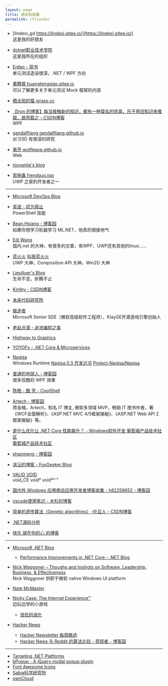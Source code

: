 ```yaml
---
layout: page
title: 朋友和收藏
permalink: /friends/
---
```


- [lindexi_gd https://lindexi.gitee.io/](https://lindexi.gitee.io/)  
    这是我的好朋友

- [dotnet职业技术学院](https://dotnet-campus.github.io/)  
    这是我所在的组织

- [Erdao - 简书](https://www.jianshu.com/u/e51c5543bb4b)  
    单元测试造诣很深，.NET / WPF 方向

- [黄腾霄 huangtengxiao.gitee.io](https://huangtengxiao.gitee.io/)  
    可以了解更多关于单元测试 Mock 框架的内容

- [晒太阳的猫 jgrass.cc](http://jgrass.cc/)

- [【Iron 的博客】每当接触新的知识，都有一种莫名的欣喜，乐于用旧知识来推敲，故而载之 - CSDN博客](https://blog.csdn.net/Iron_Ye)  
    WPF

- [gandalfliang gandalfliang.github.io](https://gandalfliang.github.io/)  
    对 D3D 有很深的研究

- [离开 wolfleave.github.io](https://wolfleave.github.io/)  
    Web

- [niuyanjie's blog](http://niuyanjie.gitee.io/blog/)

- [郭施鑫 frendguo.top](http://frendguo.top/)  
    UWP 之家的开发者之一

---

- [Microsoft DevOps Blog](https://blogs.msdn.microsoft.com/devops/)

- [吴波 - 叹为观止](http://blog.vichamp.com/)  
    PowerShell 技能

- [Bean.Hsiang - 博客园](http://www.cnblogs.com/BeanHsiang/)  
    如果你想学习机器学习 ML.NET，他真的很接地气

- [Edi Wang](http://edi.wang/)  
    国内.net 的大神，有很多的文章，有WPF、UWP还有其他的linux……

- [蓝火火](https://blog.ultrabluefire.cn/) [叫我蓝火火](https://www.cnblogs.com/blue-fire/)  
    UWP 大神，Composition API 大神，Win2D 大神

- [LiesAuer's Blog](http://www.liesauer.net/)  
    生命不息，折腾不止

- [Kinfey - CSDN博客](https://blog.csdn.net/kinfey)

- [未来代码研究所](http://blog.atelier39.org/)

- [叛逆者](https://www.zhihu.com/people/minmin.gong/activities)  
    Microsoft Senior SDE（微软高级软件工程师），KlayGE开源游戏引擎创始人

- [老赵点滴 - 追求编程之美](http://blog.zhaojie.me/)

- [Highway to Graphics](https://zhuanlan.zhihu.com/highwaytographics)

- [YOYOFx - .NET Core & Microservices](http://blog.microservice4.net/)

- [Nagisa](http://i.pcbeta.com/home.php?mod=space&uid=3887572&do=thread&type=reply&view=me&from=space)  
    Windows Runtime [Nagisa 0.3 开发近况](http://bbs.pcbeta.com/viewthread-1778794-1-1.html) [Project-Nagisa/Nagisa](https://github.com/Project-Nagisa/Nagisa)

- [普通的地球人 - 博客园](https://www.cnblogs.com/tsliwei/default.html?page=1)  
    很多炫酷的 WPF 效果

- [陈皓 - 酷 壳 - CoolShell](https://coolshell.cn/articles/author/haoel)

- [Artech - 博客园](http://www.cnblogs.com/artech/)  
    蒋金楠，Artech，知名 IT 博主, 微软多领域 MVP，畅销 IT 图书作者，著《WCF全面解析》、《ASP.NET MVC 4/5框架揭秘》、《ASP.NET Web API 2框架揭秘》等。

- [是什么优化让 .NET Core 性能飙升？ - Windows软件开发 葡萄城产品技术社区](http://gcdn.gcpowertools.com.cn/showtopic-38305-1-1.html)  
  [葡萄城产品技术社区](http://gcdn.gcpowertools.com.cn/forum.php)

- [shaomeng - 博客园](http://www.cnblogs.com/shaomeng)

- [沨沄的博客 - FoxGeeker Blog](http://ifoxfactory.com/)

- [VALID VOID](https://validvoid.net/)  
    void_CE void² void²ⁿ⁻¹

- [国内外 Windows 应用商店应用开发者博客收集 - h82258652 - 博客园](http://www.cnblogs.com/h82258652/p/4909957.html)

- [vscode使用笔记 - 木杉的博客](http://mushanshitiancai.github.io/2017/01/07/tools/vscode%E4%BD%BF%E7%94%A8%E7%AC%94%E8%AE%B0/)

- [简单的遗传算法（Genetic algorithms）-吃豆人 - CSDN博客](http://blog.csdn.net/u013564276/article/details/53470049)

- [.NET源码分析](https://zhuanlan.zhihu.com/sscli)

- [快乐 就在你的心 的博客](https://kljzndx.github.io/My-Blog/)

---

- [Microsoft .NET Blog](https://blogs.msdn.microsoft.com/dotnet/)
    - [Performance Improvements in .NET Core - .NET Blog](https://blogs.msdn.microsoft.com/dotnet/2017/06/07/performance-improvements-in-net-core/)

- [Nick Waggoner – Thoughs and Inishgts on Software, Leadership, Business, & Effectiveness](http://www.nickwaggoner.com/)  
    Nick Waggoner 供职于微软 native Windows UI platform

- [Nate McMaster](https://www.natemcmaster.com/)

- [Nicky Case: The Internet Experience™](http://ncase.me/)  
    边玩边学的小游戏
    - [信任的进化](https://www.sekai.co/trust/)

- [Hacker News](https://news.ycombinator.com/)
    - [Hacker Newsletter 每周精选](https://www.hackernewsletter.com/)
    - [Hacker News 与 Reddit 的算法比较 - 旁观者 - 博客园](http://www.cnblogs.com/zhengyun_ustc/archive/2010/12/15/amir.html)

---

- [Targeting .NET Platforms](https://www.microsoft.com/net/targeting)
- [bPopup - A jQuery modal popup plugin](http://dinbror.dk/bpopup/)
- [Font Awesome Icons](http://fontawesome.io/icons/)
- [Sabia科学研究所](https://www.sabia.cc/)
- [ownCloud](https://doc.owncloud.org/)
